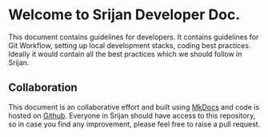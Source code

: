 # Welcome to Srijan Developer Doc.

This document contains guidelines for developers. It contains guidelines for Git Workflow, setting up local development
stacks, coding best practices. Ideally it would contain all the best practices which we should follow in Srijan.

## Collaboration
This document is an collaborative effort and built using [MkDocs](http://www.mkdocs.org) and code is hosted on 
[Github](https://github.com/srijanaravali/srijan_dev_docs). Everyone in Srijan should have access to this repository,
so in case you find any improvement, please feel free to raise a pull request.

